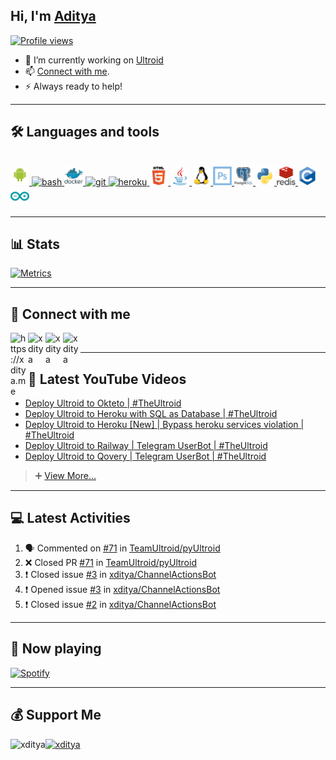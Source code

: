 ## Hi, I'm [Aditya](https://xditya.me) 
[![Profile views](https://komarev.com/ghpvc/?username=xditya&label=Profile%20views)](https://github.com/xditya)
- 💫 I’m currently working on [Ultroid](https://github.com/TeamUltroid)
- 📫 [Connect with me](#-connect-with-me).
- ⚡ Always ready to help!
---

## 🛠️ Languages and tools
</br>
<a href="https://developer.android.com" class="padded" target="_blank"> <img src="https://raw.githubusercontent.com/devicons/devicon/master/icons/android/android-original-wordmark.svg" alt="android" width="30" height="30"/> </a> 
<a href="https://www.gnu.org/software/bash/" class="padded" target="_blank"> <img src="https://www.vectorlogo.zone/logos/gnu_bash/gnu_bash-icon.svg" alt="bash" width="30" height="30"/> </a> 
<a href="https://www.docker.com/" class="padded" target="_blank"> <img src="https://raw.githubusercontent.com/devicons/devicon/master/icons/docker/docker-original-wordmark.svg" alt="docker" width="30" height="30"/> </a> 
<a href="https://git-scm.com/" class="padded" target="_blank"> <img src="https://www.vectorlogo.zone/logos/git-scm/git-scm-icon.svg" alt="git" width="30" height="30"/> </a> 
<a href="https://heroku.com" class="padded" target="_blank"> <img src="https://www.vectorlogo.zone/logos/heroku/heroku-icon.svg" alt="heroku" width="30" height="30"/> </a> 
<a href="https://www.w3.org/html/" class="padded" target="_blank"> <img src="https://raw.githubusercontent.com/devicons/devicon/master/icons/html5/html5-original-wordmark.svg" alt="html5" width="30" height="30"/> </a> 
<a href="https://www.java.com" class="padded" target="_blank"> <img src="https://raw.githubusercontent.com/devicons/devicon/master/icons/java/java-original.svg" alt="java" width="30" height="30"/> </a> 
<a href="https://www.linux.org/" class="padded" target="_blank"> <img src="https://raw.githubusercontent.com/devicons/devicon/master/icons/linux/linux-original.svg" alt="linux" width="30" height="30"/> </a> 
<a href="https://www.photoshop.com/en" class="padded" target="_blank"> <img src="https://raw.githubusercontent.com/devicons/devicon/master/icons/photoshop/photoshop-line.svg" alt="photoshop" width="30" height="30"/> </a> 
<a href="https://www.postgresql.org" class="padded" target="_blank"> <img src="https://raw.githubusercontent.com/devicons/devicon/master/icons/postgresql/postgresql-original-wordmark.svg" alt="postgresql" width="30" height="30"/> </a> 
<a href="https://www.python.org" class="padded" target="_blank"> <img src="https://raw.githubusercontent.com/devicons/devicon/master/icons/python/python-original.svg" alt="python" width="30" height="30"/> </a> 
<a href="https://redis.io" class="padded" target="_blank"> <img src="https://raw.githubusercontent.com/devicons/devicon/master/icons/redis/redis-original-wordmark.svg" alt="redis" width="30" height="30"/> </a>
<a href="https://www.open-std.org/jtc1/sc22/wg14/" class="padded" target="_blank"> <img src="https://raw.githubusercontent.com/devicons/devicon/master/icons/c/c-original.svg" alt="c" width="30" height="30"/> </a>
<a href="https://www.arduino.cc/" class="padded" target="_blank"> <img src="https://raw.githubusercontent.com/devicons/devicon/master/icons/arduino/arduino-original.svg" alt="arduino" width="30" height="30"/> </a>

---
## 📊 Stats

[![Metrics](https://metrics.lecoq.io/xditya?template=classic&base.header=0&base.metadata=0&isocalendar=1&languages=1&people=1&isocalendar.duration=half-year&languages.limit=8&languages.sections=most-used&languages.colors=github&languages.threshold=0%25&languages.indepth=false&languages.recent.load=300&languages.recent.days=14&people.limit=24&people.size=28&people.types=followers%2C%20following&people.identicons=false&people.shuffle=false&config.timezone=Asia%2FCalcutta)](https://xditya.me)

---
## 🔗 Connect with me

<!-- png icons from https://iconscout.com/ -->
<a href="https://xditya.me" class="padded"><img align="left" alt="https://xditya.me" width="28px" src="./res/website.png" /></a> 
<a href="https://youtube.com/xditya" class="padded"><img align="left" alt="xditya" width="28px" src="./res/youtube.png" /></a> 
<a href="https://telegram.dog/xditya" class="padded"><img align="left" alt="xditya" width="28px" src="./res/telegram.png" /></a> 
<a href="https://twitter.com/its_xditya" class="padded"><img align="left" alt="xditya" width="28px" src="./res/twitter.png" /></a> 
</br>

---
## 🎥 Latest YouTube Videos

<!-- YouTube:START -->
- [Deploy Ultroid to Okteto | #TheUltroid](https://www.youtube.com/watch?v=uPCe0I8yJpg)
- [Deploy Ultroid to Heroku with SQL as Database | #TheUltroid](https://www.youtube.com/watch?v=NITxg6SqkPQ)
- [Deploy Ultroid to Heroku [New] | Bypass heroku services violation | #TheUltroid](https://www.youtube.com/watch?v=0wAV7pUzhDQ)
- [Deploy Ultroid to Railway | Telegram UserBot | #TheUltroid](https://www.youtube.com/watch?v=eGAlSz2aEZk)
- [Deploy Ultroid to Qovery | Telegram UserBot | #TheUltroid](https://www.youtube.com/watch?v=ryMptDTwVEg)
<!-- YouTube:END -->
> ➕ [View More...](https://youtube.com/xditya)

---
## 💻 Latest Activities

<!--START_SECTION:activity-->
1. 🗣 Commented on [#71](https://github.com/TeamUltroid/pyUltroid/issues/71) in [TeamUltroid/pyUltroid](https://github.com/TeamUltroid/pyUltroid)
2. ❌ Closed PR [#71](https://github.com/TeamUltroid/pyUltroid/pull/71) in [TeamUltroid/pyUltroid](https://github.com/TeamUltroid/pyUltroid)
3. ❗️ Closed issue [#3](https://github.com/xditya/ChannelActionsBot/issues/3) in [xditya/ChannelActionsBot](https://github.com/xditya/ChannelActionsBot)
4. ❗️ Opened issue [#3](https://github.com/xditya/ChannelActionsBot/issues/3) in [xditya/ChannelActionsBot](https://github.com/xditya/ChannelActionsBot)
5. ❗️ Closed issue [#2](https://github.com/xditya/ChannelActionsBot/issues/2) in [xditya/ChannelActionsBot](https://github.com/xditya/ChannelActionsBot)
<!--END_SECTION:activity-->

---

## 🎵 Now playing

[![Spotify](https://spotify-readme-3s61yj059-xditya.vercel.app/api/spotify)](https://open.spotify.com/user/on84l0syf9y9m2m84unz4h8uq)

---

## 💰 Support Me

<a href="https://ko-fi.com/xditya" class="padded"><img height="30" style="border:0px;height:30px;" align="left" alt="xditya" src="https://az743702.vo.msecnd.net/cdn/kofi3.png?v=0" /></a>
<a href="https://www.paypal.me/xditya7" class="padded"><img height="30" style="border:0px;height:30px;" align="centre" alt="xditya" src="https://cdn.rawgit.com/twolfson/paypal-github-button/1.0.0/dist/button.svg" /></a>
